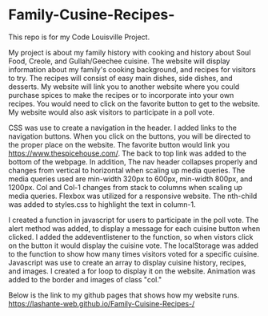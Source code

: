 # Family-Cusine-Recipes-

This repo is for my Code Louisville Project. 

My project is about my family history with cooking and history about Soul Food, Creole, and Gullah/Geechee
cuisine. The website will display information about my family's cooking background, and recipes for visitors
to try. The recipes will consist of easy main dishes, side dishes, and desserts. My website will link you to
another website where you could purchase spices to make the recipes or to incorporate into your own recipes. 
You would need to click on the favorite button to get to the website. My website would also ask visitors to 
participate in a poll vote.



CSS was use to create a navigation in the header. I added links to the navigation buttons. When you click on 
the buttons, you will be directed to the proper place on the website. The favorite button would link you 
https://www.thespicehouse.com/. The back to top link was added to the bottom of the webpage. 
In addition, The nav header collapses properly and changes from vertical to horizontal when scaling up media 
queries. The media queries used are min-width 320px to 600px, min-width 800px, and 1200px. Col and Col-1
changes from stack to columns when scaling up media queries. Flexbox was utilized for a responsive website. 
The nth-child was added to styles.css to highlight the text in column-1. 

I created a function in javascript for users to participate in the poll vote. The alert method was added,
to display a message for each cuisine button when clicked. I added the addeventlistener to the function, so
when vistors click on the button it would display the cuisine vote. The localStorage was added to the function
to show how many times visitors voted for a specific cuisine. Javascript was use to create an array to display
cuisine history, recipes, and images. I created a for loop to display it on the website. Animation was added
to the border and images of class "col." 

Below is the link to my github pages that shows how my website runs. 
https://lashante-web.github.io/Family-Cuisine-Recipes-/



